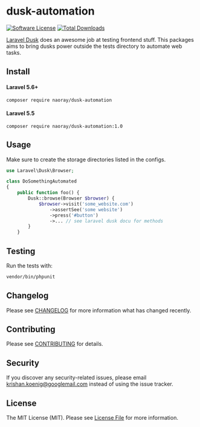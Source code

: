 # dusk-automation

[![Software License](https://img.shields.io/badge/license-MIT-brightgreen.svg?style=flat-square)](LICENSE.md)
[![Total Downloads](https://img.shields.io/packagist/dt/naoray/dusk-automation.svg?style=flat-square)](https://packagist.org/packages/naoray/dusk-automation)

[Laravel Dusk](https://laravel.com/docs/5.5/dusk) does an awesome job at testing frontend stuff. This packages aims to bring 
dusks power outside the tests directory to automate web tasks.

## Install
#### Laravel 5.6+
`composer require naoray/dusk-automation`

#### Laravel 5.5
`composer require naoray/dusk-automation:1.0`

## Usage
Make sure to create the storage directories listed in the configs.

```php
use Laravel\Dusk\Browser;

class DoSomethingAutomated
{
    public function foo() {
        Dusk::browse(Browser $browser) {
            $browser->visit('some_website.com')
                ->assertSee('some website')
                ->press('#button')
                ->... // see laravel dusk docu for methods
        }
    }
```

## Testing
Run the tests with:

``` bash
vendor/bin/phpunit
```

## Changelog
Please see [CHANGELOG](CHANGELOG.md) for more information what has changed recently.

## Contributing
Please see [CONTRIBUTING](CONTRIBUTING.md) for details.

## Security
If you discover any security-related issues, please email krishan.koenig@googlemail.com instead of using the issue tracker.

## License
The MIT License (MIT). Please see [License File](/LICENSE.md) for more information.